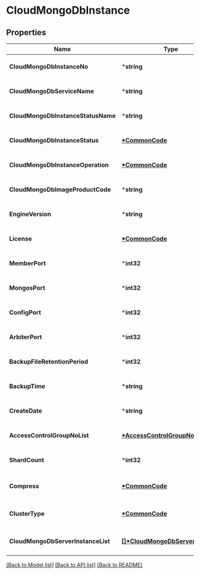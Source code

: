 # CloudMongoDbInstance

## Properties
Name | Type                                                                | Description | Notes
------------ |---------------------------------------------------------------------| ------------- | -------------
**CloudMongoDbInstanceNo** | ***string**                                                         | CloudMongoDb인스턴스번호 | [optional] [default to null]
**CloudMongoDbServiceName** | ***string**                                                         | CloudMongoDb서비스이름 | [optional] [default to null]
**CloudMongoDbInstanceStatusName** | ***string**                                                         | CloudMongoDb인스턴스상태이름 | [optional] [default to null]
**CloudMongoDbInstanceStatus** | **[*CommonCode](CommonCode.md)**                                    | CloudMongoDb인스턴스상태 | [optional] [default to null]
**CloudMongoDbInstanceOperation** | **[*CommonCode](CommonCode.md)**                                    | CloudMongoDb인스턴스OP | [optional] [default to null]
**CloudMongoDbImageProductCode** | ***string**                                                         | CloudMongoDb이미지상품코드 | [optional] [default to null]
**EngineVersion** | ***string**                                                         | CloudMongoDb엔진버전 | [optional] [default to null]
**License** | **[*CommonCode](CommonCode.md)**                                    | CloudMongoDb라이선스 | [optional] [default to null]
**MemberPort** | ***int32**                                                          | CloudMongoDb Member 포트 | [optional] [default to null]
**MongosPort** | ***int32**                                                          | CloudMongoDb Mongos 포트 | [optional] [default to null]
**ConfigPort** | ***int32**                                                          | CloudMongoDb Config 포트 | [optional] [default to null]
**ArbiterPort** | ***int32**                                                          | CloudMongoDb Arbiter 포트 | [optional] [default to null]
**BackupFileRetentionPeriod** | ***int32**                                                          | 백업파일보관기간 | [optional] [default to null]
**BackupTime** | ***string**                                                         | 백업시간 | [optional] [default to null]
**CreateDate** | ***string**                                                         | 생성일자 | [optional] [default to null]
**AccessControlGroupNoList** | **[*AccessControlGroupNoList](AccessControlGroupNoList.md)**        | ACG번호리스트 | [optional] [default to null]
**ShardCount** | ***int32**                                                          | 샤드수 | [optional] [default to null]
**Compress** | **[*CommonCode](CommonCode.md)**                                    | Cloud DB for MongoDB 데이터 압축 알고리즘 | [optional] [default to null]
**ClusterType** | **[*CommonCode](CommonCode.md)**                                    | Cloud DB for MongoDB 클러스터 타입 | [optional] [default to null]
**CloudMongoDbServerInstanceList** | **[[]\*CloudMongoDbServerInstance](CloudMongoDbServerInstance.md)** | CloudMongoDb서버인스턴스리스트 | [optional] [default to null]

[[Back to Model list]](../README.md#documentation-for-models) [[Back to API list]](../README.md#documentation-for-api-endpoints) [[Back to README]](../README.md)


